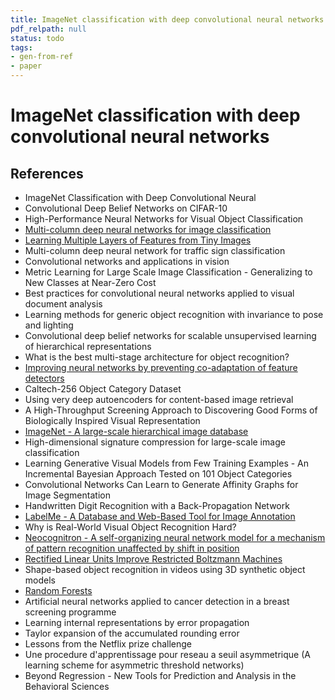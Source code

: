 ```yaml
---
title: ImageNet classification with deep convolutional neural networks
pdf_relpath: null
status: todo
tags:
- gen-from-ref
- paper
---
```


# ImageNet classification with deep convolutional neural networks

## References

- ImageNet Classification with Deep Convolutional Neural
- Convolutional Deep Belief Networks on CIFAR-10
- High-Performance Neural Networks for Visual Object Classification
- [Multi-column deep neural networks for image classification](./multi-column-deep-neural-networks-for-image-classification.md)
- [Learning Multiple Layers of Features from Tiny Images](./learning-multiple-layers-of-features-from-tiny-images.md)
- Multi-column deep neural network for traffic sign classification
- Convolutional networks and applications in vision
- Metric Learning for Large Scale Image Classification - Generalizing to New Classes at Near-Zero Cost
- Best practices for convolutional neural networks applied to visual document analysis
- Learning methods for generic object recognition with invariance to pose and lighting
- Convolutional deep belief networks for scalable unsupervised learning of hierarchical representations
- What is the best multi-stage architecture for object recognition?
- [Improving neural networks by preventing co-adaptation of feature detectors](./improving-neural-networks-by-preventing-co-adaptation-of-feature-detectors.md)
- Caltech-256 Object Category Dataset
- Using very deep autoencoders for content-based image retrieval
- A High-Throughput Screening Approach to Discovering Good Forms of Biologically Inspired Visual Representation
- [ImageNet - A large-scale hierarchical image database](./imagenet-a-large-scale-hierarchical-image-database.md)
- High-dimensional signature compression for large-scale image classification
- Learning Generative Visual Models from Few Training Examples - An Incremental Bayesian Approach Tested on 101 Object Categories
- Convolutional Networks Can Learn to Generate Affinity Graphs for Image Segmentation
- Handwritten Digit Recognition with a Back-Propagation Network
- [LabelMe - A Database and Web-Based Tool for Image Annotation](./labelme-a-database-and-web-based-tool-for-image-annotation.md)
- Why is Real-World Visual Object Recognition Hard?
- [Neocognitron - A self-organizing neural network model for a mechanism of pattern recognition unaffected by shift in position](./neocognitron-a-self-organizing-neural-network-model-for-a-mechanism-of-pattern-recognition-unaffected-by-shift-in-position.md)
- [Rectified Linear Units Improve Restricted Boltzmann Machines](./rectified-linear-units-improve-restricted-boltzmann-machines.md)
- Shape-based object recognition in videos using 3D synthetic object models
- [Random Forests](./random-forests.md)
- Artificial neural networks applied to cancer detection in a breast screening programme
- Learning internal representations by error propagation
- Taylor expansion of the accumulated rounding error
- Lessons from the Netflix prize challenge
- Une procedure d'apprentissage pour reseau a seuil asymmetrique (A learning scheme for asymmetric threshold networks)
- Beyond Regression - New Tools for Prediction and Analysis in the Behavioral Sciences
